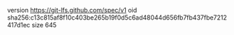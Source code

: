 version https://git-lfs.github.com/spec/v1
oid sha256:c13c815af8f10c403be265b19f0d5c6ad48044d656fb7fb437fbe7212417d1ec
size 645
